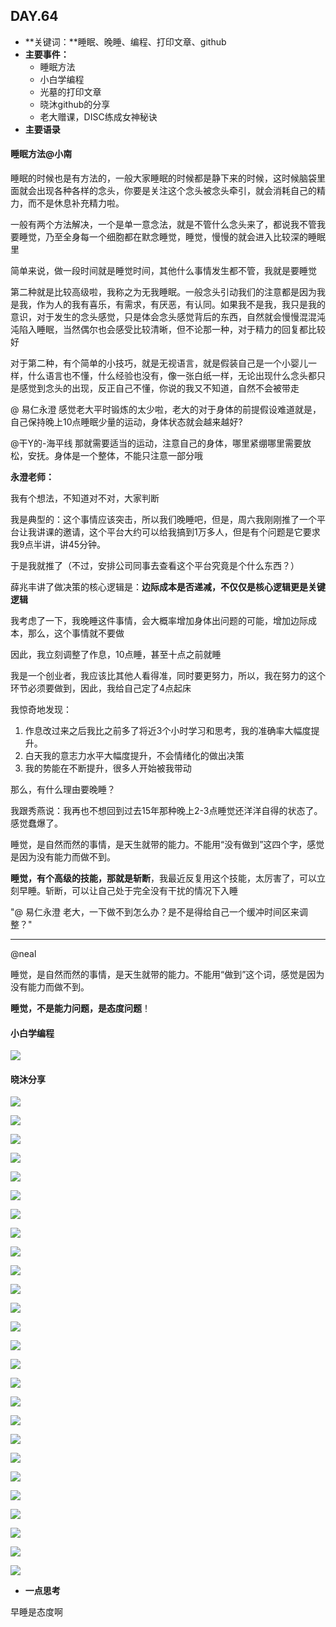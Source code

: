  ## DAY.64
+ **关键词：**睡眠、晚睡、编程、打印文章、github
+ **主要事件：**
    + 睡眠方法
    + 小白学编程
    + 光墓的打印文章
    + 晓沐github的分享
    + 老大赠课，DISC练成女神秘诀
+ **主要语录**

#### 睡眠方法@小南

睡眠的时候也是有方法的，一般大家睡眠的时候都是静下来的时候，这时候脑袋里面就会出现各种各样的念头，你要是关注这个念头被念头牵引，就会消耗自己的精力，而不是休息补充精力啦。

一般有两个方法解决，一个是单一意念法，就是不管什么念头来了，都说我不管我要睡觉，乃至全身每一个细胞都在默念睡觉，睡觉，慢慢的就会进入比较深的睡眠里

简单来说，做一段时间就是睡觉时间，其他什么事情发生都不管，我就是要睡觉


第二种就是比较高级啦，我称之为无我睡眠。一般念头引动我们的注意都是因为我是我，作为人的我有喜乐，有需求，有厌恶，有认同。如果我不是我，我只是我的意识，对于发生的念头感觉，只是体会念头感觉背后的东西，自然就会慢慢混混沌沌陷入睡眠，当然偶尔也会感受比较清晰，但不论那一种，对于精力的回复都比较好

对于第二种，有个简单的小技巧，就是无视语言，就是假装自己是一个小婴儿一样，什么语言也不懂，什么经验也没有，像一张白纸一样，无论出现什么念头都只是感觉到念头的出现，反正自己不懂，你说的我又不知道，自然不会被带走

@ 易仁永澄 感觉老大平时锻炼的太少啦，老大的对于身体的前提假设难道就是，自己保持晚上10点睡眠少量的运动，身体状态就会越来越好?

@干Y的-海平线 那就需要适当的运动，注意自己的身体，哪里紧绷哪里需要放松，安抚。身体是一个整体，不能只注意一部分哦

**永澄老师：**

我有个想法，不知道对不对，大家判断

我是典型的：这个事情应该突击，所以我们晚睡吧，但是，周六我刚刚推了一个平台让我讲课的邀请，这个平台大约可以给我搞到1万多人，但是有个问题是它要求我9点半讲，讲45分钟。

于是我就推了（不过，安排公司同事去查看这个平台究竟是个什么东西？）

薛兆丰讲了做决策的核心逻辑是：**边际成本是否递减，不仅仅是核心逻辑更是关键逻辑**

我考虑了一下，我晚睡这件事情，会大概率增加身体出问题的可能，增加边际成本，那么，这个事情就不要做

因此，我立刻调整了作息，10点睡，甚至十点之前就睡

我是一个创业者，我应该比其他人看得准，同时要更努力，所以，我在努力的这个环节必须要做到，因此，我给自己定了4点起床

我惊奇地发现：

1. 作息改过来之后我比之前多了将近3个小时学习和思考，我的准确率大幅度提升。
2. 白天我的意志力水平大幅度提升，不会情绪化的做出决策
3. 我的势能在不断提升，很多人开始被我带动

那么，有什么理由要晚睡？

我跟秀燕说：我再也不想回到过去15年那种晚上2-3点睡觉还洋洋自得的状态了。感觉蠢爆了。

睡觉，是自然而然的事情，是天生就带的能力。不能用“没有做到”这四个字，感觉是因为没有能力而做不到。

**睡觉，有个高级的技能，那就是斩断**，我最近反复用这个技能，太厉害了，可以立刻早睡。斩断，可以让自己处于完全没有干扰的情况下入睡

"@ 易仁永澄 老大，一下做不到怎么办？是不是得给自己一个缓冲时间区来调整？"
- - - - -----
@neal 


睡觉，是自然而然的事情，是天生就带的能力。不能用“做到”这个词，感觉是因为没有能力而做不到。

**睡觉，不是能力问题，是态度问题**！

#### 小白学编程


![](./_image/205549800813955484.png)
#### 晓沐分享


![](./_image/313d2b8c57c30da41964bf1eaad4826.jpg)

![](./_image/4ff55087a6b6f9ad9e11be8fcaa5e94.jpg)

![](./_image/559344f6b71be982ba2f8d702b70114.jpg)

![](./_image/a0c3037c37dcdd80f38dfa28f0e8687.jpg)

![](./_image/d51c02fba806ead3a449e33ae2d00fd.jpg)

![](./_image/aef93d6ecc60d7775d06bc5996326d2.jpg)

![](./_image/08debdf60a03fcbfd5d8c823ce0e5d4.jpg)

![](./_image/1fc5acc1a21b5ae2aa3adc4a9235c1e.jpg)

![](./_image/21c32b8af499a5a2920be6a05a28d7d.jpg)

![](./_image/78333fedfb1be9207862912e4e49611.jpg)

![](./_image/bc498e493be6510869ef1fc7d2a797f.jpg)

![](./_image/bab7fb050693de1dbe2c1840c535a44.jpg)

![](./_image/2a7a5d363de52b22fa8e3d0707c55ee.jpg)


![](./_image/6b94ab7762748c8d1e33c3d54dbe321.jpg)

![](./_image/cd947276a5fb0b30bf97964a0645fbf.jpg)

![](./_image/57bd7f2b18aed1a2e8eadfcbb15130e.jpg)

![](./_image/c9faccb47e9e6c1330fc2dac38143c7.jpg)

![](./_image/0483f4243fed6e46aa6820b2c21a7f8.jpg)

![](./_image/902fe01eb42c970075b75f9bc9c4505.jpg)

![](./_image/8e3bfcaa6fb4e4921f2e25d91db94f1.jpg)

![](./_image/0d0be0466e324f1cbaaafba61548978.jpg)

![](./_image/1614e14295ab9e25d128b4f771c3ec1.jpg)

![](./_image/d393b4c7e8c666e2f1139ee9fd831ee.jpg)

![](./_image/ae2e5775c76d528ed6305a64864a443.jpg)

![](./_image/94ec713677c9d60c095f48a49ca72d0.jpg)

![](./_image/cf9aaddf35a1fffda258585e8c3ce43.jpg)


+ **一点思考**

早睡是态度啊